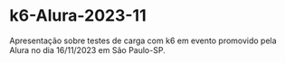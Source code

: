 # k6-Alura-2023-11
Apresentação sobre testes de carga com k6 em evento promovido pela Alura no dia 16/11/2023 em São Paulo-SP.
